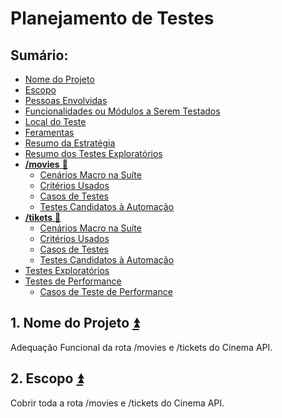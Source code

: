 # Planejamento de Testes
## **Sumário:**<a name="sumario"></a>
- <a href="#1">Nome do Projeto</a>
- <a href="#2">Escopo</a>
- <a href="#3">Pessoas Envolvidas</a>
- <a href="#4">Funcionalidades ou Módulos a Serem Testados</a>
- <a href="#5">Local do Teste</a>
- <a href="#6">Feramentas</a>
- <a href="#resumoe">Resumo da Estratégia</a>
- <a href="#resumot">Resumo dos Testes Exploratórios</a>
- <a href="#m">**/movies** :movie_camera:</a>
   - <a href="#mc">Cenários Macro na Suíte</a>
   - <a href="#mu">Critérios Usados</a>
   - <a href="#mt">Casos de Testes</a>
   - <a href="#ma">Testes Candidatos à Automação</a>
- <a href="#t">**/tikets** :ticket:</a>
   - <a href="#tc">Cenários Macro na Suíte</a>
   - <a href="#tu">Critérios Usados</a>
   - <a href="#tt">Casos de Testes</a>
   - <a href="#ta">Testes Candidatos à Automação</a>
- <a href="#e">Testes Exploratórios</a>
- <a href="#p">Testes de Performance</a>
   - <a href="#tp">Casos de Teste de Performance</a>

## 1. Nome do Projeto <a name="1"></a><a href="#sumario">:arrow_double_up:</a>
Adequação Funcional da rota /movies e /tickets do Cinema API.
## 2. Escopo <a name="2"></a><a href="#sumario">:arrow_double_up:</a>
Cobrir toda a rota /movies e /tickets do Cinema API.
